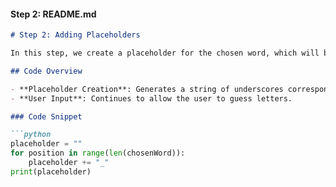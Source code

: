 
#### Step 2: README.md

```markdown
# Step 2: Adding Placeholders

In this step, we create a placeholder for the chosen word, which will be displayed as underscores for each letter in the word.

## Code Overview

- **Placeholder Creation**: Generates a string of underscores corresponding to the length of the chosen word.
- **User Input**: Continues to allow the user to guess letters.

### Code Snippet

```python
placeholder = ""
for position in range(len(chosenWord)):
    placeholder += "_"
print(placeholder)
```
```
